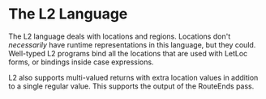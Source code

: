 The L2 Language
===============

The L2 language deals with locations and regions.  Locations don't
*necessarily* have runtime representations in this language, but they
could.  Well-typed L2 programs bind all the locations that are
used with LetLoc forms, or bindings inside case expressions.

L2 also supports multi-valued returns with extra location values
in addition to a single regular value.  This supports the output of
the RouteEnds pass.

